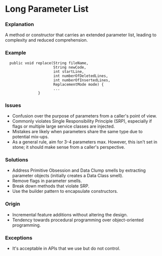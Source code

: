 # Long Parameter List

### Explanation
A method or constructor that carries an extended parameter list, leading to complexity and reduced comprehension.

### Example
```
  public void replace(String fileName, 
                      String newCode, 
                      int startLine, 
                      int numberOfDeletedLines, 
                      int numberOfInsertedLines, 
                      ReplacementMode mode) {
                      ...
               }
```
### Issues
- Confusion over the purpose of parameters from a caller's point of view.
- Commonly violates Single Responsibility Principle (SRP), especially if flags or multiple large service classes are injected.
- Mistakes are likely when parameters share the same type due to potential mix-ups.
- As a general rule, aim for 3-4 parameters max. However, this isn't set in stone; it should make sense from a caller's perspective.

### Solutions
- Address Primitive Obsession and Data Clump smells by extracting parameter objects (initially creates a Data Class smell).
- Remove flags in parameter smells.
- Break down methods that violate SRP.
- Use the builder pattern to encapsulate constructors.

### Origin
- Incremental feature additions without altering the design.
- Tendency towards procedural programming over object-oriented programming.

### Exceptions
- It's acceptable in APIs that we use but do not control.
